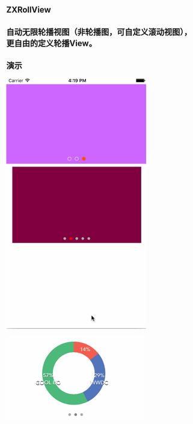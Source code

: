 ## ZXRollView

## 自动无限轮播视图（非轮播图，可自定义滚动视图），更自由的定义轮播View。

## 演示

![功能演示](https://github.com/ShayneChow/ZXRollView/blob/master/ScreenShot/ZXRollView.gif)

![功能演示](https://github.com/ShayneChow/ZXRollView/blob/master/ScreenShot/ZXRollViewDemo.gif)

